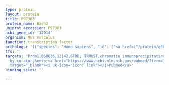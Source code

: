 ```yaml
---
type: protein
layout: protein
title: P97303
protein_name: Bach2
uniprot_accession: P97303
ncbi_gene_id: '12014'
organism: Mus musculus
function: transcription factor
orthologs: '[{"species": "Homo sapiens", "id": ["<a href=\"/protein/q9byv9\">Q9BYV9</a>"]}, {"species": "Rattus norvegicus", "id": ["D3ZW33"]}]'
tfs: ''
targets: 'Prdm1,Q60636,12142,GTRD; TRRUST,chromatin immunoprecipitation assay; inferred
  by curator,&ensp;<a href="https://www.ncbi.nlm.nih.gov/pubmed/?term=17046816%5Buid%5D+OR+27924024%5Buid%5D+OR+29087512%5Buid%5D+OR+21296099%5Buid%5D"
  target="_blank"><i uk-icon="icon: link"></i>Pubmed</a>'
binding_sites: ''

---
```

